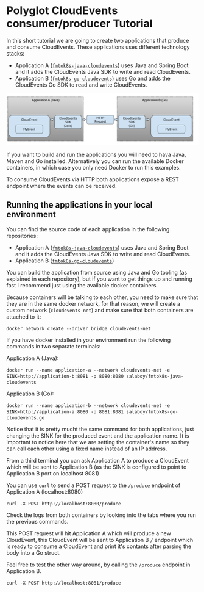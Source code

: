 # Polyglot CloudEvents consumer/producer Tutorial

In this short tutorial we are going to create two applications that produce and consume CloudEvents. These applications uses different technology stacks: 
- Application A ([`fmtok8s-java-cloudevents`](https://github.com/salaboy/fmtok8s-java-cloudevents)) uses Java and Spring Boot and it adds the CloudEvents Java SDK to write and read CloudEvents. 
- Application B ([`fmtok8s-go-cloudevents`](https://github.com/salaboy/fmtok8s-go-cloudevents)) uses Go and adds the CloudEvents Go SDK to read and write CloudEvents. 

![CloudEvents Examples](cloudevents-fmtok8s.png)

If you want to build and run the applications you will need to hava Java, Maven and Go installed. Alternatively you can run the available Docker containers, in which case you only need Docker to run this examples. 

To consume CloudEvents via HTTP both applications expose a REST endpoint where the events can be received.

## Running the applications in your local environment
You can find the source code of each application in the following repositories:

- Application A ([`fmtok8s-java-cloudevents`](https://github.com/salaboy/fmtok8s-java-cloudevents)) uses Java and Spring Boot and it adds the CloudEvents Java SDK to write and read CloudEvents. 
- Application B ([`fmtok8s-go-cloudevents`](https://github.com/salaboy/fmtok8s-go-cloudevents))

You can build the application from source using Java and Go tooling (as explained in each repository), but if you want to get things up and running fast I recommend just using the available docker containers. 

Because containers will be talking to each other, you need to make sure that they are in the same docker network, for that reason, we will create a custom network (`cloudevents-net`) and make sure that both containers are attached to it: 

```
docker network create --driver bridge cloudevents-net
```

If you have docker installed in your environment run the following commands in two separate terminals: 

Application A (Java):
```
docker run --name application-a --network cloudevents-net -e SINK=http://application-b:8081 -p 8080:8080 salaboy/fmtok8s-java-cloudevents
```

Application B (Go):
```
docker run --name application-b --network cloudevents-net -e SINK=http://application-a:8080 -p 8081:8081 salaboy/fmtok8s-go-cloudevents.go
```

Notice that it is pretty mucht the same command for both applications, just changing the SINK for the produced event and the application name. It is important to notice here that we are setting the container's name so they can call each other using a fixed name instead of an IP address. 

From a third terminal you can ask Application A to produce a CloudEvent which will be sent to Application B (as the SINK is configured to point to Application B port on localhost 8081)

You can use `curl` to send a POST request to the `/produce` endpoint of Application A (localhost:8080)
```
curl -X POST http://localhost:8080/produce
```

Check the logs from both containers by looking into the tabs where you run the previous commands. 

This POST request will hit Application A which will produce a new CloudEvent, this CloudEvent will be sent to Application B `/` endpoint which is ready to consume a CloudEvent and print it's contants after parsing the body into a Go struct. 

Feel free to test the other way around, by calling the `/produce` endpoint in Application B. 

```
curl -X POST http://localhost:8081/produce
```